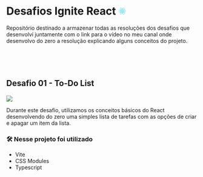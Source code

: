 # Desafios Ignite React <img width="20" height="20" src="https://raw.githubusercontent.com/devicons/devicon/master/icons/react/react-original.svg" />

Repositório destinado a armazenar todas as resoluções dos desafios que desenvolvi juntamente com o link para o vídeo no meu canal onde desenvolvo do zero a resolução explicando alguns conceitos do projeto.

<br />


&nbsp;

## Desafio 01 - To-Do List
<img src="https://user-images.githubusercontent.com/71772559/178170317-063200c0-4605-491a-80df-421ae6eef864.png" align="center" />

Durante este desafio, utilizamos os conceitos básicos do React desenvolvendo do zero uma simples lista de tarefas com as opções de criar e apagar um item da lista.

### 🛠️ Nesse projeto foi utilizado

* Vite
* CSS Modules
* Typescript

<br />


&nbsp;
